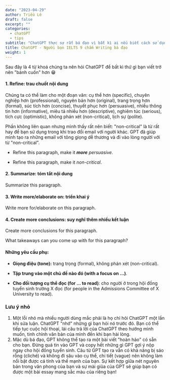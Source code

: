 ```yaml
---
date: "2023-04-29"
author: Triều Lê
draft: false
excerpt: ""
categories:
  - chatGPT
  - tips
subtitle: "ChatGPT thực sự rất bá đạo vì bất kì ai nếu biết cách sử dụng nó đều có thể viết luận tiếng Anh mượt mà, mạch lạc như một người bản địa thực thụ."
title: ChatGPT - Người bạn IELTS 9 chấm Writing bá đạo
weight: 1
---
```


Sau đây là 4 từ khoá chúng ta nên hỏi ChatGPT để bất kì thứ gì bạn viết trở nên "bánh cuốn" hơn 😁

#### **1. Refine: trau chuốt nội dung** 

Chúng ta có thể làm cho một đoạn văn: cụ thể hơn (specific), chuyên nghiệp hơn (professional), nguyên bản hơn (original), trang trọng hơn (formal), súc tích hơn (concise), thuyết phục hơn (persuasive), nhiều thông tin hơn (informative), miêu tả nhiều hơn (descriptive), nghiêm túc (serious), tích cực (optimistic), không phán xét (non-critical), lịch sự (polite).

Phần không liên quan nhưng mình thấy rất nên biết: "non-critical" là từ rất hay để bạn sử dụng trong khi trao đổi email với người khác. GPT đã giúp mình tạo ra những email với tông giọng dễ thương và đi vào lòng người với từ "non-critical".

- Refine this paragraph, make it ***more** persuasive*.

- Refine this paragraph, make it *non-critical*.

#### **2. Summarize: tóm tắt nội dung**

Summarize this paragraph.

#### **3. Write more/elaborate on: triển khai ý** 

Write more for/elaborate on this paragraph.

#### **4. Create more conclusions: suy nghĩ thêm nhiều kết luận** 

Create more conclusions for this paragraph.

What takeaways can you come up with for this paragraph?

#### Những yêu cầu phụ:

- **Giọng điệu (tone):** trang trọng (formal), không phán xét (non-critical).

- **Tập trung vào một chủ đề nào đó (with a focus on ...)**.

- **Cho đối tượng cụ thể đọc (for ... to read)**: cho người ở trong hội đồng tuyển sinh trường X đọc (for people in the Admissions Committee of X University to read).

### Lưu ý nhỏ
1. Một lỗi nhỏ mà nhiều người dùng mắc phải là họ chỉ hỏi ChatGPT một lần khi sửa luận. ChatGPT "nhớ" những gì bạn hỏi nó trước đó. Bạn có thể tiếp tục cuộc hội thoại, lái câu trả lời của ChatGPT theo hướng mình muốn, tinh chỉnh văn bản của mình đến khi bạn hài lòng. 
2. Mặc dù bá đạo, GPT không thể tạo ra một bài viết "hoàn hảo" có sẵn cho bạn. Đừng quá tin vào GPT và copy hết những gì GPT gợi ý nộp ngay cho hội đồng tuyển sinh. Câu từ GPT tạo ra vẫn có khả năng bị sáo rỗng (cliché) và không đi sâu vào cụ thể, chi tiết (vague) nên không làm nổi bật được cá tính và thế mạnh của bạn. Sự kết hợp giữa nét nguyên bản trong văn phong của bạn và sự mài giũa của GPT sẽ giúp bạn có được một bài essay mang sắc màu của riêng bạn!
